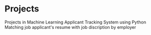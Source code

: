 # Projects
Projects in Machine Learning
Applicant Tracking System using Python 
Matching job applicant's resume with job discription by employer
